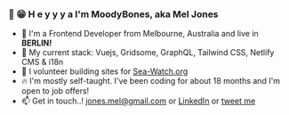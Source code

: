 ### 👋 😁   H e y y y a  I'm MoodyBones, aka Mel Jones

- 🐨 I'm a Frontend Developer from Melbourne, Australia and live in **BERLIN!**
- 🌱 My current stack: Vuejs, Gridsome, GraphQL, Tailwind CSS, Netlify CMS & i18n
- 💝 I volunteer building sites for [Sea-Watch.org](https://github.com/sea-watch)
- 🔥 I'm mostly self-taught. I've been coding for about 18 months and I'm open to job offers!
- 📫 Get in touch..! jones.mel@gmail.com or [LinkedIn](https://www.linkedin.com/in/mel-jones-4a5835182/) or [tweet me](https://twitter.com/_moodybones)


<!--
**MoodyBones/MoodyBones** is a ✨ _special_ ✨ repository because its `README.md` (this file) appears on your GitHub profile.

Here are some ideas to get you started:

- 🔭 I’m currently working on ...
- 🌱 I’m currently learning ...
- 👯 I’m looking to collaborate on ...
- 🤔 I’m looking for help with ...
- 💬 Ask me about ...
- 📫 How to reach me: ...
- 😄 Pronouns: ...
- ⚡ Fun fact: ...
-->
